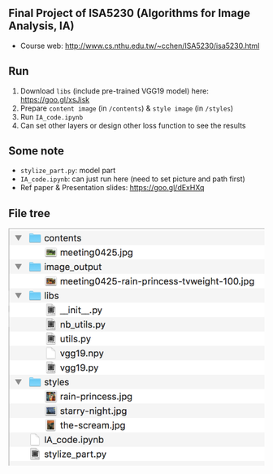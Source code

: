 ## Final Project of ISA5230 (Algorithms for Image Analysis, IA)

* Course web: http://www.cs.nthu.edu.tw/~cchen/ISA5230/isa5230.html

## Run

1. Download `libs` (include pre-trained VGG19 model) here: https://goo.gl/xsJisk
2. Prepare `content image` (in `/contents`) & `style image` (in `/styles`)
3. Run `IA_code.ipynb`
4. Can set other layers or design other loss function to see the results

## Some note

* `stylize_part.py`: model part
* `IA_code.ipynb`: can just run here (need to set picture and path first)
* Ref paper & Presentation slides: https://goo.gl/dExHXq

## File tree

![file_tree](https://github.com/thisray/MS_Course/blob/master/IA_2017_Fall/final_project/spec_pic/p1_file_tree.png)

